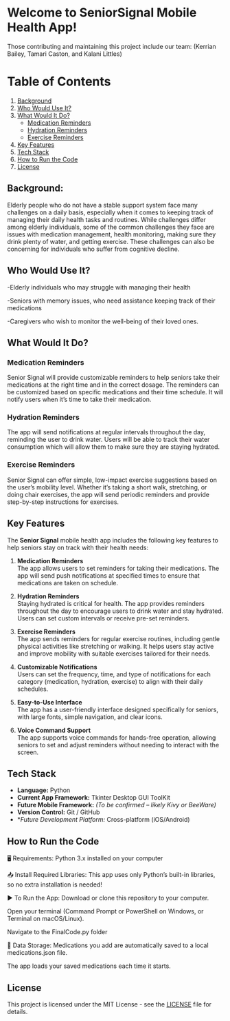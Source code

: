 # Welcome to SeniorSignal Mobile Health App!
Those contributing and maintaining this project include our team: (Kerrian Bailey, Tamari Caston, and Kalani Littles)

# Table of Contents

1. [Background](#background)
2. [Who Would Use It?](#who-would-use-it)
3. [What Would It Do?](#what-would-it-do)
   - [Medication Reminders](#medication-reminders)
   - [Hydration Reminders](#hydration-reminders)
   - [Exercise Reminders](#exercise-reminders)
4. [Key Features](#key-features)
5. [Tech Stack](#tech-stack) 
6. [How to Run the Code](#how-to-run-the-code)
7. [License](#license)

## Background: 
Elderly people who do not have a stable support system face many challenges on a daily basis, especially when it comes to keeping track of managing their daily health tasks and routines. While challenges differ among elderly individuals, some of the common challenges they face are issues with medication management, health monitoring, making sure they drink plenty of water, and getting exercise. These challenges can also be concerning for individuals who suffer from cognitive decline. 

## Who Would Use It? 
-Elderly individuals who may struggle with managing their health  

-Seniors with memory issues, who need assistance keeping track of their medications 

-Caregivers who wish to monitor the well-being of their loved ones. 

## What Would It Do? 

### Medication Reminders 

Senior Signal will provide customizable reminders to help seniors take their medications at the right time and in the correct dosage. The reminders can be customized based on specific medications and their time schedule. It will notify users when it’s time to take their medication.  

### Hydration Reminders 

The app will send notifications at regular intervals throughout the day, reminding the user to drink water. Users will be able to track their water consumption which will allow them to make sure they are staying hydrated. 

### Exercise Reminders 

Senior Signal can offer simple, low-impact exercise suggestions based on the user’s mobility level. Whether it’s taking a short walk, stretching, or doing chair exercises, the app will send periodic reminders and provide step-by-step instructions for exercises. 


## Key Features

The **Senior Signal** mobile health app includes the following key features to help seniors stay on track with their health needs:

1. **Medication Reminders**  
   The app allows users to set reminders for taking their medications. The app will send push notifications at specified times to ensure that medications are taken on schedule.

2. **Hydration Reminders**  
   Staying hydrated is critical for health. The app provides reminders throughout the day to encourage users to drink water and stay hydrated. Users can set custom intervals or receive pre-set reminders.

3. **Exercise Reminders**  
   The app sends reminders for regular exercise routines, including gentle physical activities like stretching or walking. It helps users stay active and improve mobility with suitable exercises tailored for their needs.

4. **Customizable Notifications**  
   Users can set the frequency, time, and type of notifications for each category (medication, hydration, exercise) to align with their daily schedules.

5. **Easy-to-Use Interface**  
   The app has a user-friendly interface designed specifically for seniors, with large fonts, simple navigation, and clear icons.

6. **Voice Command Support**  
   The app supports voice commands for hands-free operation, allowing seniors to set and adjust reminders without needing to interact with the screen.

## Tech Stack

- **Language:** Python
- **Current App Framework:** Tkinter Desktop GUI ToolKit
- **Future Mobile Framework:** *(To be confirmed – likely Kivy or BeeWare)*
- **Version Control:** Git / GitHub
- **Future *Development Platform:** Cross-platform (iOS/Android)
## How to Run the Code
🖥️ Requirements:
Python 3.x installed on your computer

📥 Install Required Libraries:
This app uses only Python’s built-in libraries, so no extra installation is needed!

▶️ To Run the App:
Download or clone this repository to your computer.

Open your terminal (Command Prompt or PowerShell on Windows, or Terminal on macOS/Linux).

Navigate to the FinalCode.py folder

💾 Data Storage:
Medications you add are automatically saved to a local medications.json file.

The app loads your saved medications each time it starts.



## License

This project is licensed under the MIT License - see the [LICENSE](LICENSE) file for details.

